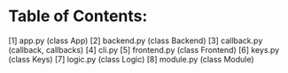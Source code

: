 # Table of Contents:

[1] app.py (class App)
[2] backend.py (class Backend)
[3] callback.py (callback, callbacks)
[4] cli.py
[5] frontend.py (class Frontend)
[6] keys.py (class Keys)
[7] logic.py (class Logic)
[8] module.py (class Module)
